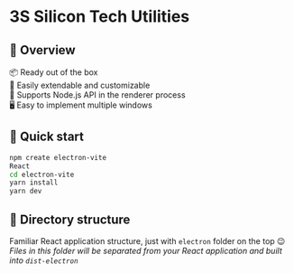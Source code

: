 # 3S Silicon Tech Utilities

## 👀 Overview

📦 Ready out of the box  
🌱 Easily extendable and customizable  
💪 Supports Node.js API in the renderer process  
🖥 Easy to implement multiple windows  

## 🛫 Quick start

```sh
npm create electron-vite
React
cd electron-vite
yarn install
yarn dev
```
## 📂 Directory structure

Familiar React application structure, just with `electron` folder on the top :wink:  
*Files in this folder will be separated from your React application and built into `dist-electron`*  